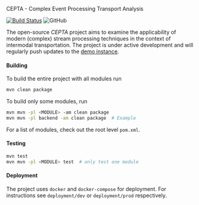 CEPTA - Complex Event Processing Transport Analysis

[![Build Status](https://travis-ci.com/bptlab/cepta.svg?branch=master)](https://travis-ci.com/bptlab/cepta)
![GitHub](https://img.shields.io/github/license/bptlab/cepta)

The open-source *CEPTA* project aims to examine the applicability of
modern (complex) stream processing 
techniques in the context of intermodal transportation.
The project is under active development and will regularly 
push updates to the [demo instance](https://bpt-lab.org/cepta). 

#### Building
To build the entire project with all modules run
```bash
mvn clean package
```
To build only some modules, run
```bash
mvn mvn -pl <MODULE> -am clean package
mvn mvn -pl backend -am clean package  # Example
```
For a list of modules, check out the root level `pom.xml`.

#### Testing
```bash
mvn test
mvn mvn -pl <MODULE> test  # only test one module
``` 

#### Deployment
The project uses `docker` and `docker-compose` for deployment.
For instructions see `deployment/dev` or `deployment/prod` respectively.
